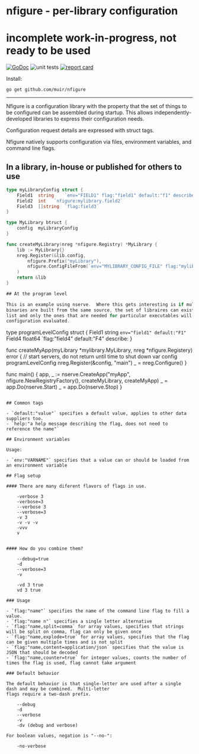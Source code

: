 # nfigure - per-library configuration

# incomplete work-in-progress, not ready to be used

[![GoDoc](https://godoc.org/github.com/muir/nfigure?status.png)](https://pkg.go.dev/github.com/muir/nfigure)
![unit tests](https://github.com/muir/nfigure/actions/workflows/go.yml/badge.svg)
[![report card](https://goreportcard.com/badge/github.com/muir/nfigure)](https://goreportcard.com/report/github.com/muir/nfigure)

Install:

	go get github.com/muir/nfigure

---

Nfigure is a configuration library with the property that the set of things
to be configured can be assembled during startup.  This allows independently-developed
libraries to express their configuration needs.

Configuration request details are expressed with struct tags.

Nfigure natively supports configuration via files, environment variables, and command line flags.

## In a library, in-house or published for others to use

```go
type myLibraryConfig struct {
	Field1	string	  `env="FIELD1" flag:"field1" default:"f1" describe:"Field1 controls the first field"`
	Field2	int	  `nfigure:mylibrary.field2` 
	Field3	[]string  `flag:field3`
}

type MyLibrary btruct {
	config	myLibraryConfig
}

func createMyLibrary(nreg *nfigure.Registry) *MyLibrary {
	lib := MyLibrary{}
	nreg.Register(&lib.config,
		nfigure.Prefix("myLibrary"),
		nfigure.ConfigFileFrom(`env="MYLIBRARY_CONFIG_FILE" flag:"mylibrary-config"`),
	)
	return &lib
}

## At the program level

This is an example using nserve.  Where this gets interesting is if multiple
binaries are built from the same source, the set of libraires can exist in a
list and only the ones that are needed for particular executables will have their
configuration evaluated.

```
type programLevelConfig struct {
	Field1	string `env="field1" default:"F1"`
	Field4	float64	`flag:"field4" default:"F4" describe:
}

func createMyApp(myLibrary *mylibrary.MyLibrary, nreg *nfigure.Registery) error {
	// start servers, do not return until time to shut down
	var config programLevelConfig
	nreg.Register(&config, "main")
	_ = nreg.Configure()
}

func main() {
	app, _ := nserve.CreateApp("myApp", 
		nfigure.NewRegistryFactory(),
		createMyLibrary, 
		createMyApp)
	_ = app.Do(nserve.Start)
	_ = app.Do(nserve.Stop)
}
```

## Common tags

- `default:"value"` specifies a default value, applies to other data suppliers too.
- `help:"a help message describing the flag, does not need to reference the name"`

## Environment variables

Usage:

- `env:"VARNAME"` specifies that a value can or should be loaded from an environment variable

## Flag setup

#### There are many diferent flavors of flags in use.  

	-verbose 3
	-verbose=3
	--verbose 3
	--verbose=3
	-v 3
	-v -v -v
	-vvv 
	v


#### How do you combine them?

	--debug=true
	-d 
	--verbose=3
	-v

	-vd 3 true
	vd 3 true

### Usage

- `flag:"name"` specifies the name of the command line flag to fill a value.
- `flag:"name n"` specifies a single letter alternative
- `flag:"name,split=comma` for array values, specifies that strings will be split on comma, flag can only be given once
- `flag:"name,explode=true` for array values, specifies that the flag can be given multiple times and is not split
- `flag:"name,content=application/json` specifies that the value is JSON that should be decoded
- `flag:"name,counter=true` for integer values, counts the number of times the flag is used, flag cannot take argument

### Default behavior

The default behavior is that single-letter are used after a single dash and may be combined.  Multi-letter
flags require a two-dash prefix.

	--debug 
	-d
	--verbose
	-v
	-dv (debug and verbose)

For boolean values, negation is "--no-":

	-no-verbose

